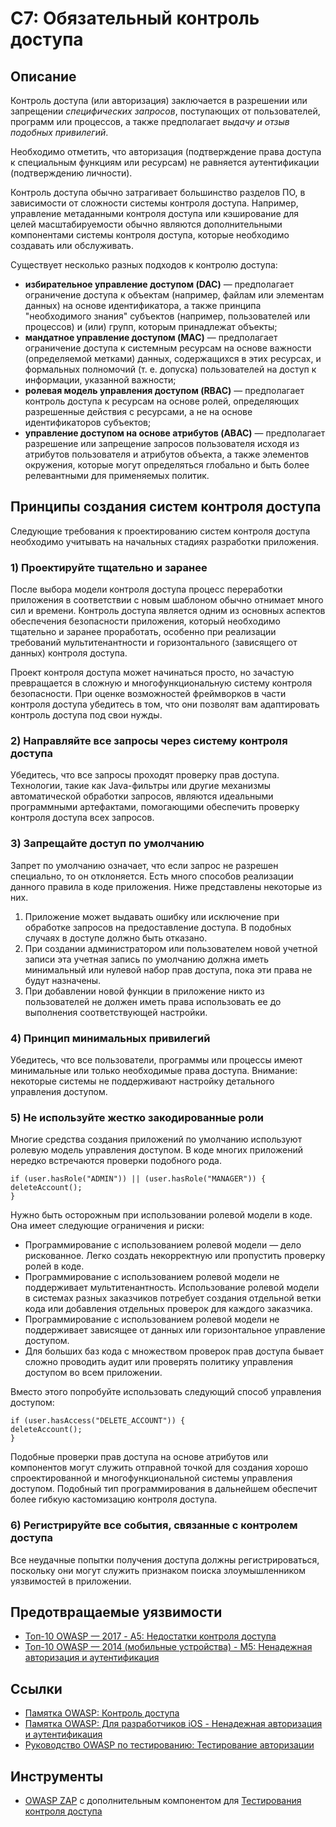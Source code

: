 # C7: Обязательный контроль доступа

## Описание

Контроль доступа (или авторизация) заключается в разрешении или запрещении _специфических запросов_, поступающих от пользователей, программ или процессов, а также предполагает _выдачу и отзыв подобных привилегий_.

Необходимо отметить, что авторизация (подтверждение права доступа к специальным функциям или ресурсам) не равняется аутентификации (подтверждению личности).

Контроль доступа обычно затрагивает большинство разделов ПО, в зависимости от сложности системы контроля доступа. Например, управление метаданными контроля доступа или кэширование для целей масштабируемости обычно являются дополнительными компонентами системы контроля доступа, которые необходимо создавать или обслуживать.

Существует несколько разных подходов к контролю доступа:

* __избирательное управление доступом (DAC)__ — предполагает ограничение доступа к объектам (например, файлам или элементам данных) на основе идентификатора, а также принципа "необходимого знания" субъектов (например, пользователей или процессов) и (или) групп, которым принадлежат объекты;
* __мандатное управление доступом (MAC)__ — предполагает ограничение доступа к системным ресурсам на основе важности (определяемой метками) данных, содержащихся в этих ресурсах, и формальных полномочий (т. е. допуска) пользователей на доступ к информации, указанной важности;
* __ролевая модель управления доступом (RBAC)__ — предполагает контроль доступа к ресурсам на основе ролей, определяющих разрешенные действия с ресурсами, а не на основе идентификаторов субъектов;
* __управление доступом на основе атрибутов (ABAC)__ — предполагает разрешение или запрещение запросов пользователя исходя из атрибутов пользователя и атрибутов объекта, а также элементов окружения, которые могут определяться глобально и быть более релевантными для применяемых политик.
 
## Принципы создания систем контроля доступа

Следующие требования к проектированию систем контроля доступа необходимо учитывать на начальных стадиях разработки приложения.

### 1) Проектируйте тщательно и заранее

После выбора модели контроля доступа процесс переработки приложения в соответствии с новым шаблоном обычно отнимает много сил и времени. Контроль доступа является одним из основных аспектов обеспечения безопасности приложения, который необходимо тщательно и заранее проработать, особенно при реализации требований мультитенантности и горизонтального (зависящего от данных) контроля доступа.

Проект контроля доступа может начинаться просто, но зачастую превращается в сложную и многофункциональную систему контроля безопасности. При оценке возможностей фреймворков в части контроля доступа убедитесь в том, что они позволят вам адаптировать контроль доступа под свои нужды.

### 2) Направляйте все запросы через систему контроля доступа

Убедитесь, что все запросы проходят проверку прав доступа. Технологии, такие как Java-фильтры или другие механизмы автоматической обработки запросов, являются идеальными программными артефактами, помогающими обеспечить проверку контроля доступа всех запросов.

### 3) Запрещайте доступ по умолчанию

Запрет по умолчанию означает, что если запрос не разрешен специально, то он отклоняется. Есть много способов реализации данного правила в коде приложения. Ниже представлены некоторые из них.

1.	Приложение может выдавать ошибку или исключение при обработке запросов на предоставление доступа. В подобных случаях в доступе должно быть отказано.
2.	При создании администратором или пользователем новой учетной записи эта учетная запись по умолчанию должна иметь минимальный или нулевой набор прав доступа, пока эти права не будут назначены.
3.	При добавлении новой функции в приложение никто из пользователей не должен иметь права использовать ее до выполнения соответствующей настройки.

### 4) Принцип минимальных привилегий

Убедитесь, что все пользователи, программы или процессы имеют минимальные или только необходимые права доступа. Внимание: некоторые системы не поддерживают настройку детального управления доступом.

### 5) Не используйте жестко закодированные роли

Многие средства создания приложений по умолчанию используют ролевую модель управления доступом. В коде многих приложений нередко встречаются проверки подобного рода.
```
if (user.hasRole("ADMIN")) || (user.hasRole("MANAGER")) {
deleteAccount();
}
```
Нужно быть осторожным при использовании ролевой модели в коде. Она имеет следующие ограничения и риски:

* Программирование с использованием ролевой модели — дело рискованное. Легко создать некорректную или пропустить проверку ролей в коде.
* Программирование с использованием ролевой модели не поддерживает мультитенантность. Использование ролевой модели в системах разных заказчиков потребует создания отдельной ветки кода или добавления отдельных проверок для каждого заказчика.
* Программирование с использованием ролевой модели не поддерживает зависящее от данных или горизонтальное управление доступом.
* Для больших баз кода с множеством проверок прав доступа бывает сложно проводить аудит или проверять политику управления доступом во всем приложении.

Вместо этого попробуйте использовать следующий способ управления доступом:
```
if (user.hasAccess("DELETE_ACCOUNT")) {
deleteAccount();
}
```
Подобные проверки прав доступа на основе атрибутов или компонентов могут служить отправной точкой для создания хорошо спроектированной и многофункциональной системы управления доступом. Подобный тип программирования в дальнейшем обеспечит более гибкую кастомизацию контроля доступа.


### 6) Регистрируйте все события, связанные с контролем доступа

Все неудачные попытки получения доступа должны регистрироваться, поскольку они могут служить признаком поиска злоумышленником уязвимостей в приложении.

## Предотвращаемые уязвимости

* [Топ-10 OWASP — 2017 - А5: Недостатки контроля доступа](https://www.owasp.org/index.php/Top_10-2017_A5-Broken_Access_Control)
* [Топ-10 OWASP — 2014 (мобильные устройства) - M5: Ненадежная авторизация и аутентификация](https://www.owasp.org/index.php/Mobile_Top_10_2014-M5)

## Ссылки

* [Памятка OWASP: Контроль доступа](https://www.owasp.org/index.php/Access_Control_Cheat_Sheet)
* [Памятка OWASP: Для разработчиков iOS - Ненадежная авторизация и аутентификация](https://www.owasp.org/index.php/IOS_Developer_Cheat_Sheet#Remediations_5)
* [Руководство OWASP по тестированию: Тестирование авторизации](https://www.owasp.org/index.php/Testing_for_Authorization)

## Инструменты

* [OWASP ZAP](https://www.owasp.org/index.php/ZAP) с дополнительным компонентом для [Тестирования контроля доступа](https://github.com/zaproxy/zap-extensions/wiki/HelpAddonsAccessControlConcepts)